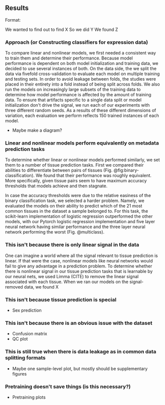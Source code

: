 ## Results 

Format:

We wanted to find out to find X
So we did Y
We found Z

### Approach (or Constructing classifiers for expression data)
To compare linear and nonlinear models, we first needed a consistent way to train them and determine their performance.
Because model performance is dependent on both model initialization and training data, we decided to use several instances of both.
On the data side, the we split the data via fivefold cross-validation to evaluate each model on multiple training and testing sets.
In order to avoid leakage between folds, the studies were placed in their entirety into a fold instead of being split across folds.
We also run the models on increasingly large subsets of the training data to determine how model performance is affected by the amount of training data.
To ensure that artifacts specific to a single data split or model initialization don't drive the signal, we run each of our experiments with three different random seeds.
As a results of these different dimensions of variation, each evaluation we perform reflects 150 trained instances of each model.

- Maybe make a diagram?

### Linear and nonlinear models perform equivalently on metadata prediction tasks
To determine whether linear or nonlinear models performed similarly, we set them to a number of tissue prediction tasks.
First we compared their abilities to differentiate between pairs of tissues (Fig. @fig:binary-classification).
We found that their performance was roughly equivalent.
More specifically, given tissue pairs seem to have maximum accuracy thresholds that models achieve and then stagnate.

In case the accuracy thresholds were due to the relative easiness of the binary classification task, we selected a harder problem.
Namely, we evaluated the models on their ability to predict which of the 21 most common tissues in the dataset a sample belonged to.
For this task, the scikit-learn implementation of logistic regression outperformed the other models, with our Pytorch logistic regression implementation and five layer neural network having similar performance and the three layer neural network performing the worst (Fig. @multiclass).

### This isn't because there is only linear signal in the data
One can imagine a world where all the signal relevant to tissue prediction is linear.
If that were the case, nonlinear models like neural networks would fail to give any advantage in a prediction problem.
To determine whether there is nonlinear signal in our tissue prediction tasks that is learnable by our neural nets, we used Limma (CITE) to remove the linear signal associated with each tissue.
When we ran our models on the signal-removed data, we found X

### This isn't because tissue prediction is special

- Sex prediction

### This isn't because there is an obvious issue with the dataset

- Confusion matrix
- QC plot

### This is still true when there is data leakage as in common data splitting formats

- Maybe one sample-level plot, but mostly should be supplementary figures

### Pretraining doesn't save things (is this necessary?)

- Pretraining plots
